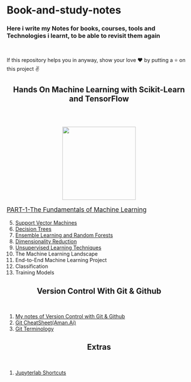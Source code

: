 <h1>Book-and-study-notes</h1>

<h3> Here i write my Notes for books, courses, tools and Technologies i learnt, to be able to revisit them again  </h3>
<br>


If this repository helps you in anyway, show your love :heart: by putting a :star: on this project :v:

<h2 align="center">Hands On Machine Learning with Scikit-Learn and TensorFlow</h2>
<br>
<h2 align='center'><img width = 200 src='https://camo.githubusercontent.com/27a6f1d2f26314cdbd8d84090aeb8b5d3a56230bdaafc72ec879588728fa4f9a/68747470733a2f2f696d616765732d6e612e73736c2d696d616765732d616d617a6f6e2e636f6d2f696d616765732f492f353161715963315179724c2e5f53583337395f424f312c3230342c3230332c3230305f2e6a7067'  ></h2>

<p style="font-size:17px"><a href="Hands-On-Machine-Learning/PART-1-The Fundamentals of Machine Learning">PART-1-The Fundamentals of Machine Learning</a></p>

5. [Support Vector Machines](/Hands-On-Machine-Learning/PART-1-The%20Fundamentals%20of%20Machine%20Learning/CH5-Support-Vector-Machines.pdf)<br>
6. [Decision Trees](/Hands-On-Machine-Learning/PART-1-The%20Fundamentals%20of%20Machine%20Learning/CH6-Decision-Trees.pdf)<br/>
7. [Ensemble Learning and Random Forests](/Hands-On-Machine-Learning/PART-1-The%20Fundamentals%20of%20Machine%20Learning/CH7-Ensemble-Learning-and-Random-Forests.pdf)<br/>
8. [Dimensionality Reduction](/Hands-On-Machine-Learning/PART-1-The%20Fundamentals%20of%20Machine%20Learning/CH8-Dimensionality-Reduction.pdf)<br/>
9. [Unsupervised Learning Techniques](/Hands-On-Machine-Learning/PART-1-The%20Fundamentals%20of%20Machine%20Learning/CH9-Unsupervised-Learning-Techniques.pdf)<br>
1. The Machine Learning Landscape<br/>
2. End-to-End Machine Learning Project<br/>
3. Classification<br/>
4. Training Models<br/>

<h2 align="center">Version Control With Git & Github</h2>
<br>

1. [My notes of Version Control with Git & Github](/Version%20Control%20with%20Git%20&%20Github/Version%20Control%20with%20Git.pdf)
2. [Git CheatSheet(Aman.Ai)](/Version%20Control%20with%20Git%20&%20Github/Git_Cheatsheet_AmanChadha.pdf)
3. [Git Terminology](/Version%20Control%20with%20Git%20&%20Github/Git_Terminology.pdf)

<h2 align="center">Extras</h2>
<br>

1. [Jupyterlab Shortcuts](Jupyterlab-Shortcuts.pdf)
